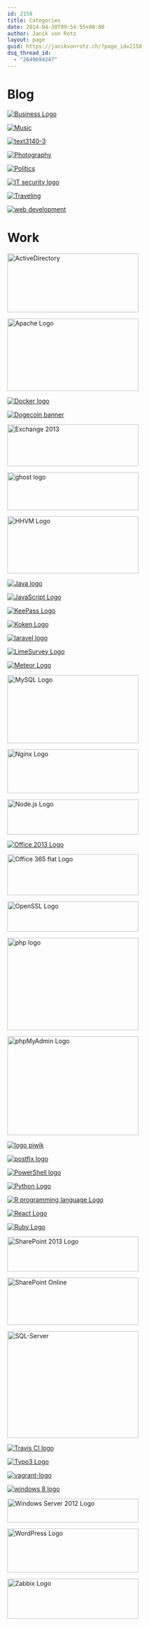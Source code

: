 ```yaml
---
id: 2158
title: Categories
date: 2014-04-30T09:54:55+00:00
author: Janik von Rotz
layout: page
guid: https://janikvonrotz.ch/?page_id=2158
dsq_thread_id:
  - "2649694247"
---
```

# Blog

<a href="/category/blog/business">![Business Logo](https://janikvonrotz.ch/wp-content/uploads/2014/04/Business-Logo-300x157.png)</a>

<a href="/category/blog/music">![Music](https://janikvonrotz.ch/wp-content/uploads/2014/04/Music-300x91.jpg)</a>

<a href="/category/blog/parkour">![text3140-3](https://janikvonrotz.ch/wp-content/uploads/2014/04/text3140-3-300x169.png)</a>

<a href="https://janikvonrotz.ch/category/blog/photography/">![Photography](https://janikvonrotz.ch/wp-content/uploads/2014/04/Photography-e1412934063722-300x131.jpg)</a>

<a href="/category/blog/politics">![Politics](https://janikvonrotz.ch/wp-content/uploads/2014/04/Politics-300x161.png)</a>

<a href="/category/work/it-security">![IT security logo](https://janikvonrotz.ch/wp-content/uploads/2014/04/IT-security-logo-300x253.jpg)</a>

<a href="/category/blog/traveling">![Traveling](https://janikvonrotz.ch/wp-content/uploads/2014/04/Traveling-300x79.png)</a>

<a href="/category/work/web-development">![web development](https://janikvonrotz.ch/wp-content/uploads/2014/03/web-development-300x240.jpg)</a>

# Work

<a href="/category/work/activedirectory"><img class=" size-medium wp-image-400" src="https://janikvonrotz.ch/wp-content/uploads/2013/08/Active-Directory-Logo-300x134.png" alt="ActiveDirectory" width="300" height="134" /></a>

<a href="/category/work/apache"><img class=" size-medium wp-image-2166" src="https://janikvonrotz.ch/wp-content/uploads/2014/04/Apache-Logo-300x165.png" alt="Apache Logo" width="300" height="165" /></a>

<a href="/category/work/docker/">![Docker logo](https://janikvonrotz.ch/wp-content/uploads/2015/10/Docker-logo-300x72.png)</a>

<a href="/category/work/dogecoin">![Dogecoin banner](https://janikvonrotz.ch/wp-content/uploads/2014/05/Dogecoin-banner-300x78.png)</a>

<a href="/category/work/exchange"><img class=" wp-image-447 size-medium" src="https://janikvonrotz.ch/wp-content/uploads/2013/08/exchange-2013-e1393417827333-300x95.jpg" alt="Exchange 2013" width="300" height="95" /></a>

<a href="/category/work/ghost"><img class=" size-medium wp-image-1405" src="https://janikvonrotz.ch/wp-content/uploads/2014/02/ghost-logo-e1393590335426-300x86.png" alt="ghost logo" width="300" height="86" /></a>

<a href="/category/work/hhvm"><img class=" size-medium wp-image-2153" src="https://janikvonrotz.ch/wp-content/uploads/2014/04/HHVM-Logo-300x130.png" alt="HHVM Logo" width="300" height="130" /></a>

<a href="https://janikvonrotz.ch/category/work/java/">![Java logo](https://janikvonrotz.ch/wp-content/uploads/2014/10/Java-logo-300x184.jpg)</a>

<a href="/category/work/javascript">![JavaScript Logo](https://janikvonrotz.ch/wp-content/uploads/2013/07/JavaScript-logo-300x300.png)</a>

<a href="/category/work/keepass">![KeePass Logo](https://janikvonrotz.ch/wp-content/uploads/2014/04/KeePass-Logo-300x98.png)</a>

<a href="/category/work/koken/">![Koken Logo](https://janikvonrotz.ch/wp-content/uploads/2015/08/Koken-Logo-300x173.png)</a>

<a href="/category/work/laravel/">![laravel logo](https://janikvonrotz.ch/wp-content/uploads/2015/01/laravel-logo-e1422466263489-300x132.png)</a>

<a href="/category/work/limesurvey/">![LimeSurvey Logo](https://janikvonrotz.ch/wp-content/uploads/2015/04/LimeSurvey-Logo-300x99.png)</a>

<a href="/category/work/meteorjs" rel="attachment wp-att-3703">![Meteor Logo](https://janikvonrotz.ch/wp-content/uploads/2015/12/Meteor-Logo-300x71.png)</a>

<a href="/category/work/mysql"><img class=" wp-image-1805 size-medium" src="https://janikvonrotz.ch/wp-content/uploads/2014/04/MySQL-Logo-300x155.png" alt="MySQL Logo" width="300" height="155" /></a>

<a href="/category/work/nginx"><img class=" wp-image-1410 size-medium" src="https://janikvonrotz.ch/wp-content/uploads/2014/03/Nginx-Logo-e1394033855329-300x100.png" alt="Nginx Logo" width="300" height="100" /></a>

<a href="/category/work/node-js"><img class=" wp-image-1723 size-medium" src="https://janikvonrotz.ch/wp-content/uploads/2014/03/Node.js-Logo-300x80.png" alt="Node.js Logo" width="300" height="80" /></a>

<a href="/category/work/office/">![Office 2013 Logo](https://janikvonrotz.ch/wp-content/uploads/2014/03/Office-2013-Logo-300x130.jpg)</a>

<a href="/category/work/office365"><img class=" wp-image-1516 size-medium" src="https://janikvonrotz.ch/wp-content/uploads/2014/03/Office-365-flat-Logo-e1394705523286-300x93.jpg" alt="Office 365 flat Logo" width="300" height="93" /></a>

<a href="/category/work/openssl"><img class=" wp-image-1436 size-medium" src="https://janikvonrotz.ch/wp-content/uploads/2014/03/OpenSSL-Logo-300x69.png" alt="OpenSSL Logo" width="300" height="69" /></a>

<a href="/category/work/php/"><img class=" wp-image-1412 size-medium" src="https://janikvonrotz.ch/wp-content/uploads/2014/03/php-logo-300x210.jpeg" alt="php logo" width="300" height="210" /></a>

<a href="/category/work/1phpmyadmin"><img class=" wp-image-1948 size-medium" src="https://janikvonrotz.ch/wp-content/uploads/2014/04/phpMyAdmin-Logo-300x225.jpg" alt="phpMyAdmin Logo" width="300" height="225" /></a>

<a href="/category/work/1piwik">![logo piwik](https://janikvonrotz.ch/wp-content/uploads/2014/12/logo-piwik-300x150.png)</a>

<a href="/category/work/postfix/">![postfix logo](https://janikvonrotz.ch/wp-content/uploads/2014/04/postfix-logo-300x161.png)</a>

<a href="/category/work/powershell">![PowerShell logo](https://janikvonrotz.ch/wp-content/uploads/2015/06/PowerShell-logo-300x300.png)</a>

<a href="/category/work/python/">![Python Logo](https://janikvonrotz.ch/wp-content/uploads/2015/10/Python-Logo-300x159.png)</a>

<a href="/category/work/r-programming-language/" rel="attachment wp-att-3747">![R programming language Logo](https://janikvonrotz.ch/wp-content/uploads/2014/04/R-programming-language-Logo-300x226.png)</a>

<a href="/category/work/react/" rel="attachment wp-att-3864">![React Logo](https://janikvonrotz.ch/wp-content/uploads/2014/04/React-Logo-300x84.png)</a>

<a href="/category/work/ruby">![Ruby Logo](https://janikvonrotz.ch/wp-content/uploads/2014/04/Ruby-Logo1-300x102.png)</a>

<a href="/category/work/sharepoint"><img class=" wp-image-232 size-medium" src="https://janikvonrotz.ch/wp-content/uploads/2013/07/SharePoint-2013-Logo-300x79.png" alt="SharePoint 2013 Logo" width="300" height="79" /></a>

<a href="/category/work/sharepoint-online"><img class=" wp-image-1118 size-medium" src="https://janikvonrotz.ch/wp-content/uploads/2014/02/SharePoint-Online-300x108.jpg" alt="SharePoint Online" width="300" height="108" /></a>

<a href="/category/work/sql-server"><img class=" wp-image-1157 size-medium" src="https://janikvonrotz.ch/wp-content/uploads/2014/02/SQL-Server-300x243.png" alt="SQL-Server" width="300" height="243" /></a>

<a href="/category/work/travis/">![Travis CI logo](https://janikvonrotz.ch/wp-content/uploads/2015/11/Travis-CI-logo-300x100.jpg)</a>

<a href="https://janikvonrotz.ch/category/work/typo3/">![Typo3 Logo](https://janikvonrotz.ch/wp-content/uploads/2015/01/Typo3-Logo-300x107.jpg)</a>

<a href="/category/work/vagrant">![vagrant-logo](https://janikvonrotz.ch/wp-content/uploads/2013/07/vagrant-logo-300x82.png)</a>

<a href="/category/work/windows">![windows 8 logo](https://janikvonrotz.ch/wp-content/uploads/2014/12/windows-8-logo-300x99.png)</a>

<a href="/category/work/windows-server"><img class=" wp-image-1489 size-medium" src="https://janikvonrotz.ch/wp-content/uploads/2014/03/Windows-Server-2012-Logo-300x54.jpg" alt="Windows Server 2012 Logo" width="300" height="54" /></a>

<a href="/category/work/wordpress"><img class=" wp-image-1048 size-medium" src="https://janikvonrotz.ch/wp-content/uploads/2014/02/wordpress-logo-300x100.jpg" alt="WordPress Logo" width="300" height="100" /></a>

<a href="/category/work/zabbix"><img class=" wp-image-1916 size-medium" src="https://janikvonrotz.ch/wp-content/uploads/2014/04/Zabbix-Logo-e1397484832591-300x91.png" alt="Zabbix Logo" width="300" height="91" /></a>


